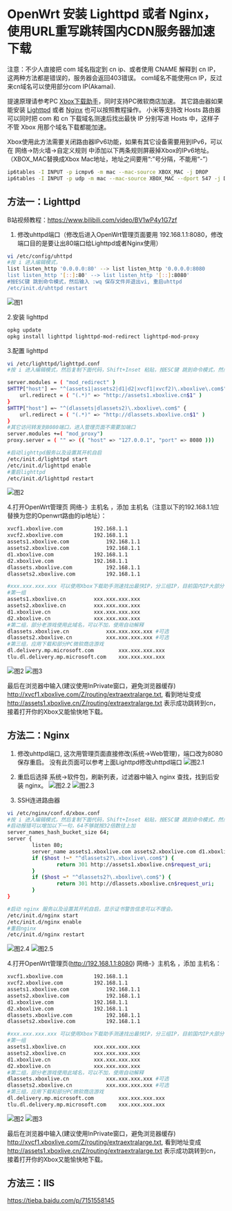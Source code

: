 # OpenWrt 安装 Lighttpd 或者 Nginx，使用URL重写跳转国内CDN服务器加速下载

注意：不少人直接把 com 域名指定到 cn ip、或者使用 CNAME 解释到 cn IP，这两种方法都是错误的，服务器会返回403错误。
com域名不能使用cn IP，反过来cn域名可以使用部分com IP(Akamai). 

提速原理请参考PC [Xbox下载助手](https://github.com/skydevil88/XboxDownload "Xbox下载助手")，同时支持PC微软商店加速。
其它路由器如果能安装 [Lighttpd](#方法一lighttpd "Lighttpd") 或者 [Nginx](#方法二nginx "Lighttpd") 也可以按照教程操作。
小米等支持改 Hosts 路由器可以同时把 com 和 cn 下载域名测速后找出最快 IP 分别写进 Hosts 中，这样子不管 Xbox 用那个域名下载都能加速。 

Xbox使用此方法需要关闭路由器IPv6功能，如果有其它设备需要用到IPv6，可以在 网络->防火墙->自定义规则 中添加以下两条规则屏蔽掉Xbox的IPv6地址。（XBOX_MAC替换成Xbox Mac地址，地址之间要用“:”号分隔，不能用“-”）
```bash
ip6tables -I INPUT -p icmpv6 -m mac --mac-source XBOX_MAC -j DROP 
ip6tables -I INPUT -p udp -m mac --mac-source XBOX_MAC --dport 547 -j DROP
```

## 方法一：Lighttpd 
B站视频教程：https://www.bilibili.com/video/BV1wP4y1G7zf

1. 修改uhttpd端口（修改后进入OpenWrt管理页面要用 192.168.1.1:8080，修改端口目的是要让出80端口给Lighttpd或者Nginx使用）
```bash
vi /etc/config/uhttpd
#按 i 进入编辑模式，
list listen_http '0.0.0.0:80' --> list listen_http '0.0.0.0:8080
list listen_http '[::]:80' --> list listen_http '[::]:8080'
#按ESC键 跳到命令模式，然后输入 :wq 保存文件并退出vi, 重启uhttpd
/etc/init.d/uhttpd restart
```
![图1](doc/Op1.png)

2.安装 lighttpd
```bash
opkg update
opkg install lighttpd lighttpd-mod-redirect lighttpd-mod-proxy
```

3.配置 lighttpd
```bash
vi /etc/lighttpd/lighttpd.conf
#按 i 进入编辑模式，然后复制下面代码，Shift+Inset 粘贴，按ESC键 跳到命令模式，然后输入 :wq 保存文件并退出vi

server.modules = ( "mod_redirect" )
$HTTP["host"] =~ "^(assets1|assets2|d1|d2|xvcf1|xvcf2)\.xboxlive\.com$" {
	url.redirect = ( "(.*)" => "http://assets1.xboxlive.cn$1" )
}
$HTTP["host"] =~ "^(dlassets|dlassets2)\.xboxlive\.com$" {
	url.redirect = ( "(.*)" => "http://dlassets.xboxlive.cn$1" )
}
#其它访问转发到8080端口，进入管理页面不需要加端口
server.modules +=( "mod_proxy")
proxy.server = ( "" => (( "host" => "127.0.0.1", "port" => 8080	)))

#启动lighttpd服务以及设置其开机自启
/etc/init.d/lighttpd start
/etc/init.d/lighttpd enable
#重启lighttpd
/etc/init.d/lighttpd restart
```
![图2](doc/Op2.png)

4.打开OpenWrt管理页 网络-》主机名 ，添加 主机名（注意以下的192.168.1.1应替换为您的Openwrt路由的ip地址）：
```bash
xvcf1.xboxlive.com			192.168.1.1
xvcf2.xboxlive.com			192.168.1.1
assets1.xboxlive.com			192.168.1.1
assets2.xboxlive.com			192.168.1.1
d1.xboxlive.com				192.168.1.1
d2.xboxlive.com				192.168.1.1
dlassets.xboxlive.com			192.168.1.1
dlassets2.xboxlive.com			192.168.1.1

#xxx.xxx.xxx.xxx 可以使用Xbox下载助手测速找出最快IP，分三组IP，目前国内IP大部分不通用，需要分别测速(Akamai IP可以通用)
#第一组
assets1.xboxlive.cn			xxx.xxx.xxx.xxx
assets2.xboxlive.cn			xxx.xxx.xxx.xxx
d1.xboxlive.cn				xxx.xxx.xxx.xxx
d2.xboxlive.cn				xxx.xxx.xxx.xxx
#第二组，部分老游戏使用此域名，可以不加，使用自动解释
dlassets.xboxlive.cn			xxx.xxx.xxx.xxx #可选
dlassets2.xboxlive.cn			xxx.xxx.xxx.xxx	#可选
#第三组，应用下载和部分PC微软商店游戏
dl.delivery.mp.microsoft.com		xxx.xxx.xxx.xxx
tlu.dl.delivery.mp.microsoft.com	xxx.xxx.xxx.xxx
```

![图2](doc/Op3.png)
![图3](doc/pm02.png)


最后在浏览器中输入(建议使用InPrivate窗口，避免浏览器缓存) http://xvcf1.xboxlive.com/Z/routing/extraextralarge.txt, 看到地址变成 http://assets1.xboxlive.cn/Z/routing/extraextralarge.txt 表示成功跳转到cn，接着打开你的Xbox又能愉快地下载。





## 方法二：Nginx	
1. 修改uhttpd端口, 这次用管理页面直接修改(系统->Web管理)，端口改为8080保存重启。
没有此页面可以参考上面Lighttpd修改uhttpd端口
![图2.1](doc/Op2.1.png)

2. 重启后选择 系统->软件包，刷新列表，过滤器中输入 nginx 查找，找到后安装 nginx。
![图2.2](doc/Op2.2.png)
![图2.3](doc/Op2.3.png)

3. SSH连进路由器
```bash
vi /etc/nginx/conf.d/xbox.conf
#按 i 进入编辑模式，然后复制下面代码，Shift+Inset 粘贴，按ESC键 跳到命令模式，然后输入 :wq 保存文件并退出vi
#启动报错可以增加以下一句，64不够就按32倍数往上加
server_names_hash_bucket_size 64;
server {
        listen 80;
        server_name assets1.xboxlive.com assets2.xboxlive.com d1.xboxlive.com d2.xboxlive.com xvcf1.xboxlive.com xvcf2.xboxlive.com dlassets.xboxlive.com dlassets2.xboxlive.com;
        if ($host !~* "^dlassets2?\.xboxlive\.com$") {
                return 301 http://assets1.xboxlive.cn$request_uri;
        }
        if ($host ~* "^dlassets2?\.xboxlive\.com$") {
                return 301 http://dlassets.xboxlive.cn$request_uri;
        }
}

#启动 nginx 服务以及设置其开机自启，显示证书警告信息可以不理会。
/etc/init.d/nginx start
/etc/init.d/nginx enable
#重启nginx
/etc/init.d/nginx restart
```
![图2.4](doc/Op2.4.png)
![图2.5](doc/Op2.5.png)

4.打开OpenWrt管理页(http://192.168.1.1:8080) 网络-》主机名 ，添加 主机名：
```bash
xvcf1.xboxlive.com			192.168.1.1
xvcf2.xboxlive.com			192.168.1.1
assets1.xboxlive.com			192.168.1.1
assets2.xboxlive.com			192.168.1.1
d1.xboxlive.com				192.168.1.1
d2.xboxlive.com				192.168.1.1
dlassets.xboxlive.com			192.168.1.1
dlassets2.xboxlive.com			192.168.1.1

#xxx.xxx.xxx.xxx 可以使用Xbox下载助手测速找出最快IP，分三组IP，目前国内IP大部分不通用，需要分别测速(Akamai IP可以通用)
#第一组
assets1.xboxlive.cn			xxx.xxx.xxx.xxx
assets2.xboxlive.cn			xxx.xxx.xxx.xxx
d1.xboxlive.cn				xxx.xxx.xxx.xxx
d2.xboxlive.cn				xxx.xxx.xxx.xxx
#第二组，部分老游戏使用此域名，可以不加，使用自动解释
dlassets.xboxlive.cn			xxx.xxx.xxx.xxx #可选
dlassets2.xboxlive.cn			xxx.xxx.xxx.xxx	#可选
#第三组，应用下载和部分PC微软商店游戏
dl.delivery.mp.microsoft.com		xxx.xxx.xxx.xxx
tlu.dl.delivery.mp.microsoft.com	xxx.xxx.xxx.xxx
```

![图2](doc/Op3.png)
![图3](doc/pm02.png)


最后在浏览器中输入(建议使用InPrivate窗口，避免浏览器缓存) http://xvcf1.xboxlive.com/Z/routing/extraextralarge.txt, 看到地址变成 http://assets1.xboxlive.cn/Z/routing/extraextralarge.txt 表示成功跳转到cn，接着打开你的Xbox又能愉快地下载。

## 方法三：IIS	
https://tieba.baidu.com/p/7151558145



